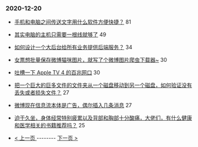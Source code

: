 ### 2020-12-20 
- [手机和电脑之间传送文字用什么软件方便快捷？](https://www.v2ex.com/t/737164) 81
- [其实电脑的主机只需要一根线就够了](https://www.v2ex.com/t/737136) 49
- [如何设计一个大后台给所有业务提供后端服务？](https://www.v2ex.com/t/737157) 34
- [女票想批量保存微博猫咪图片，就写了个微博图片爬虫下载器~](https://www.v2ex.com/t/737159) 30
- [吐槽一下 Apple TV 4 的百兆网口](https://www.v2ex.com/t/737202) 30
- [把一个巨大的巨多文件的文件夹从一个磁盘移动到另一个磁盘，如何验证没有丢失或者损失文件？](https://www.v2ex.com/t/737154) 27
- [微博现在信息流本体是广告，偶尔插入几条消息](https://www.v2ex.com/t/737195) 27
- [迫于久坐，身体经常特别疲累以及背部和胸部十分酸痛，大佬们，有什么健康和医学相关的书籍推荐吗？](https://www.v2ex.com/t/737197) 25 

- [ < 上一页 ](https://github.com/able8/v2ex-hot-record/blob/master/2020-12-19.md) -------- [ 下一页 > ](https://github.com/able8/v2ex-hot-record/blob/master/2020-12-21.md)